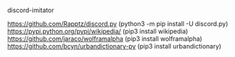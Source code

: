 discord-imitator

https://github.com/Rapptz/discord.py (python3 -m pip install -U discord.py)
https://pypi.python.org/pypi/wikipedia/ (pip3 install wikipedia)
https://github.com/jaraco/wolframalpha (pip3 install wolframalpha)
https://github.com/bcyn/urbandictionary-py (pip3 install urbandictionary)
